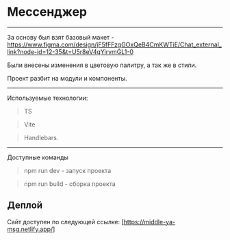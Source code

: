 # Мессенджер

---
За основу был взят базовый
макет - https://www.figma.com/design/jF5fFFzgGOxQeB4CmKWTiE/Chat_external_link?node-id=12-35&t=U5r8eV4qYirvmGL1-0

Были внесены изменения в цветовую палитру, а так же в стили.

Проект разбит на модули и компоненты.

---

Используемые технологии:
> TS

> Vite

> Handlebars.

---

Доступные команды

> npm run dev - запуск проекта
 
> npm run build - сборка проекта

## Деплой
Сайт доступен по следующей ссылке: [https://middle-ya-msg.netlify.app/]




